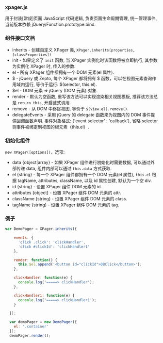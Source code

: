 ### xpager.js ###
用于封装[常规]页面 JavaScript 代码逻辑, 负责页面生命周期管理, 统一管理事件, 当前版本依赖 jQuery/Function.prototype.bind.

### 组件接口文档 ###
* inherits - 创建自定义 XPager 类, `XPager.inherits(properties, [classProperties])`
* init - 如果定义了 `init` 函数, 当 XPager 实例化时该函数将被立即执行, 其参数为实例化 XPager 时, 传入的参数.
* el - 所有 XPager 组件都拥有一个 DOM 元素(el 属性).
* $ - jQuery 或 Zepto, 每个 XPager 都将拥有 $ 函数，可以在视图元素查询作用域内运行, 等价于运行: $(selector, this.el).
* $el - DOM 元素 => jQuery (DOM 元素) 对象.
* render - 默认为空函数, 重写该方法可以实现渲染相关视图模板, 推荐该方法总是 `return this`, 开启链式调用.
* remove - 从 DOM 中移除视图, 等价于 `$(view.el).remove()`.
* delegateEvents - 采用 jQuery 的 delegate 函数来为视图内的 DOM 事件提供回调函数声明. 事件对象格式: {'event selector' : 'callback'}, 省略 selector 则事件被绑定到视图的根元素（this.el）.

### 初始化组件 ###
`new XPager([options])`，选项:
* data {object|array} - 如果 XPager 组件进行初始化时需要数据, 可以通过外部传递 data, 组件内部可以通过 `this.data` 方式获取.
* el {string} - 每一个 XPager 组件都拥有一个 DOM 元素(el 属性), `this.el` 根据 tagName, attributes, className, 以及 id 属性创建, 默认为一个空 div.
* id {string} - 设置 XPager 组件 DOM 元素的 id.
* attributes {object} - 设置 XPager 组件 DOM 元素的 attr.
* className {string} - 设置 XPager 组件 DOM 元素的 class.
* tagName {string} - 设置 XPager 组件 DOM 元素的 tag.

### 例子 ###
```js
var DemoPager = XPager.inherits({

    events: {
      'click .click': 'clickHandler',
      'click #clickId': 'clickHandler1'
    },

    render: function() {
      this.$el.append('<button id="clickId">DBClick</button>');
    },

    clickHandler: function(e) {
      console.log('=====> clickHandler');
    },

    clickHandler1: function(e) {
      console.log('=====> clickHandler1');
    }

  });

  var demoPager = new DemoPager({
    el: '.container'
  });
  demoPager.render();
```
